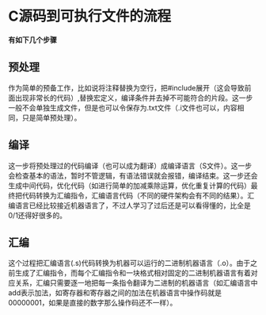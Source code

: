# C源码到可执行文件的流程
**有如下几个步骤**
## 预处理
作为简单的预备工作，比如说将注释替换为空行，把#include展开（这会导致前面出现非常长的代码）,替换宏定义，编译条件并去掉不可能符合的片段。这一步一般不会单独生成文件，但是也可以令保存为.txt文件（.i文件也可以，内容相同，只是简单预处理）。
## 编译
这一步将预处理过的代码编译（也可以成为翻译）成编译语言（S文件）。这一步会检查基本的语法，暂时不管逻辑，有语法错误就会报错，编译结束。这一步还会生成中间代码，优化代码（如进行简单的加减乘除运算，优化重复计算的代码）最终把代码转换为汇编指令，汇编语言代码（不同的硬件架构会有不同的结果）。汇编语言已经比较接近机器语言了，不过人学习了过后还是可以看得懂的，比全是0/1还得好很多的。
## 汇编
这个过程把汇编语言(.s)代码转换为机器可以运行的二进制机器语言（.o）。由于之前生成了汇编指令，而每个汇编指令和一块格式相对固定的二进制机器语言有着对应关系，汇编只需要逐一地把每一条指令翻译为二进制的机器语言（如汇编语言中add表示加法，如寄存器和寄存器之间的加法在机器语言中操作码就是00000001，如果是直接的数字那么操作码还不一样）。

